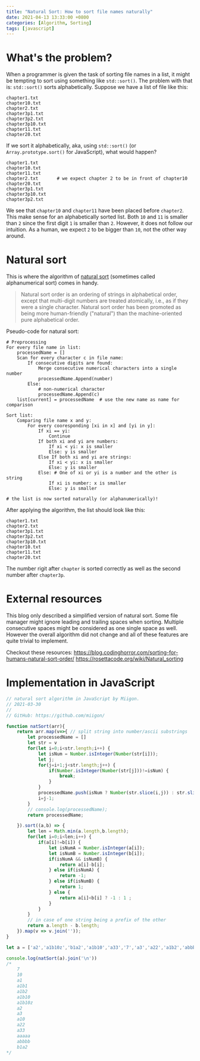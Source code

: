 ```yaml
---
title: "Natural Sort: How to sort file names naturally"
date: 2021-04-13 13:33:00 +0800
categories: [Algorithm, Sorting]
tags: [javascript]
---
```


# What's the problem?

When a programmer is given the task of sorting file names in a list, it might be tempting to sort using something like `std::sort()`. The problem with that is: `std::sort()` sorts alphabetically. Suppose we have a list of file like this:

```
chapter1.txt
chapter10.txt
chapter2.txt
chapter3p1.txt
chapter3p2.txt
chapter3p10.txt
chapter11.txt
chapter20.txt
```

If we sort it alphabetically, aka, using `std::sort()` (or `Array.prototype.sort()` for JavaScript), what would happen?

```
chapter1.txt
chapter10.txt
chapter11.txt
chapter2.txt       # we expect chapter 2 to be in front of chapter10
chapter20.txt
chapter3p1.txt
chapter3p10.txt
chapter3p2.txt
```

We see that `chapter10` and `chapter11` have been placed before `chapter2`. This make sense for an alphabetically sorted list.
Both `10` and `11` is smaller than `2` since the first digit `1` is smaller than `2`. However, it does not follow our intuition.
As a human, we expect `2` to be bigger than `10`, not the other way around.

# Natural sort

This is where the algorithm of [natural sort](https://en.wikipedia.org/wiki/Natural_sort_order) (sometimes called alphanumerical sort) comes in handy. 

> Natural sort order is an ordering of strings in alphabetical order, except that multi-digit numbers are treated atomically, i.e., as if they were a single character. Natural sort order has been promoted as being more human-friendly ("natural") than the machine-oriented pure alphabetical order.

Pseudo-code for natural sort:
```
# Preprocessing
For every file name in list:
    processedName = []
    Scan for every character c in file name:
        If consecutive digits are found:
            Merge consecutive numerical characters into a single number
            processedName.Append(number)
        Else:
            # non-numerical character
            processedName.Append(c)
    list[current] = processedName  # use the new name as name for comparison

Sort list:
    Comparing file name x and y:
        For every cooresponding [xi in x] and [yi in y]:
            If xi == yi:
                Continue
            If both xi and yi are numbers:
                If xi < yi: x is smaller
                Else: y is smaller
            Else If both xi and yi are strings:
                If xi < yi: x is smaller
                Else: y is smaller
            Else: # One of xi or yi is a number and the other is string
                If xi is number: x is smaller
                Else: y is smaller

# the list is now sorted naturally (or alphanumerically)!
```

After applying the algorithm, the list should look like this:

```
chapter1.txt
chapter2.txt
chapter3p1.txt
chapter3p2.txt
chapter3p10.txt
chapter10.txt
chapter11.txt
chapter20.txt
```
The number rigit after `chapter` is sorted correctly as well as the second number after `chapter3p`.

# External resources

This blog only described a simplified version of natural sort. Some file manager might ignore leading and trailing spaces when sorting. Multiple consecutive spaces might be considered as one single space as well. However the overall algorithm did not change and all of these features are quite trivial to implement.

Checkout these resources:
https://blog.codinghorror.com/sorting-for-humans-natural-sort-order/
https://rosettacode.org/wiki/Natural_sorting

# Implementation in JavaScript
```js
// natural sort algorithm in JavaScript by Miigon.
// 2021-03-30
// 
// GitHub: https://github.com/miigon/

function natSort(arr){
    return arr.map(v=>{ // split string into number/ascii substrings
        let processedName = []
        let str = v
        for(let i=0;i<str.length;i++) {
            let isNum = Number.isInteger(Number(str[i]));
            let j;
            for(j=i+1;j<str.length;j++) {
                if(Number.isInteger(Number(str[j]))!=isNum) {
                    break;
                }
            }
            processedName.push(isNum ? Number(str.slice(i,j)) : str.slice(i,j));
            i=j-1;
        }
        // console.log(processedName);
        return processedName;

    }).sort((a,b) => {
        let len = Math.min(a.length,b.length);
        for(let i=0;i<len;i++) {
            if(a[i]!=b[i]) {
                let isNumA = Number.isInteger(a[i]);
                let isNumB = Number.isInteger(b[i]);
                if(isNumA && isNumB) {
                    return a[i]-b[i];
                } else if(isNumA) {
                    return -1;
                } else if(isNumB) {
                    return 1;
                } else {
                    return a[i]<b[i] ? -1 : 1 ;
                }
            }
        }
        // in case of one string being a prefix of the other
        return a.length - b.length;
    }).map(v => v.join(''));
}

let a = ['a2','a1b10z','b1a2','a1b10','a33','7','a3','a22','a1b2','abbbb','a1b1','aaaaa','a10','a1','10'];

console.log(natSort(a).join('\n'))
/*
    7
    10
    a1
    a1b1
    a1b2
    a1b10
    a1b10z
    a2
    a3
    a10
    a22
    a33
    aaaaa
    abbbb
    b1a2
*/
```
